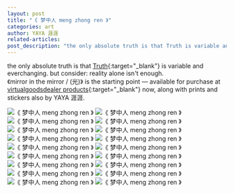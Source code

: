 ```yaml
---
layout: post
title: "《 梦中人 meng zhong ren 》"
categories: art
author: YAYA 涯涯
related-articles:
post_description: "the only absolute truth is that Truth is variable and everchanging. but consider: reality alone isn't enough."
---
```


the only absolute truth is that [Truth](https://nyaya.skin/){:target="_blank"} is variable and everchanging. but consider: reality alone isn't enough.  
《mirror in the mirror / (光)》 is the starting point — available for purchase at [virtualgoodsdealer products](https://products.virtualgoodsdealer.com/category/yaya){:target="_blank"} now, along with prints and stickers also by YAYA 涯涯.

![《 梦中人 meng zhong ren 》](/assets/post_media/2021-11-15-meng-zhong-ren/Web-1920-–-1_01.gif)
![《 梦中人 meng zhong ren 》](/assets/post_media/2021-11-15-meng-zhong-ren/Web-1920-–-1_02.gif)
![《 梦中人 meng zhong ren 》](/assets/post_media/2021-11-15-meng-zhong-ren/Web-1920-–-1_03.gif)
![《 梦中人 meng zhong ren 》](/assets/post_media/2021-11-15-meng-zhong-ren/Web-1920-–-1_04.gif)
![《 梦中人 meng zhong ren 》](/assets/post_media/2021-11-15-meng-zhong-ren/Web-1920-–-1_05.gif)
![《 梦中人 meng zhong ren 》](/assets/post_media/2021-11-15-meng-zhong-ren/Web-1920-–-1_06.gif)
![《 梦中人 meng zhong ren 》](/assets/post_media/2021-11-15-meng-zhong-ren/Web-1920-–-1_07.gif)
![《 梦中人 meng zhong ren 》](/assets/post_media/2021-11-15-meng-zhong-ren/Web-1920-–-1_08.gif)
![《 梦中人 meng zhong ren 》](/assets/post_media/2021-11-15-meng-zhong-ren/Web-1920-–-1_09.gif)
![《 梦中人 meng zhong ren 》](/assets/post_media/2021-11-15-meng-zhong-ren/Web-1920-–-1_10.gif)
![《 梦中人 meng zhong ren 》](/assets/post_media/2021-11-15-meng-zhong-ren/Web-1920-–-1_11.gif)
![《 梦中人 meng zhong ren 》](/assets/post_media/2021-11-15-meng-zhong-ren/Web-1920-–-1_12.gif)
![《 梦中人 meng zhong ren 》](/assets/post_media/2021-11-15-meng-zhong-ren/Web-1920-–-1_13.gif)
![《 梦中人 meng zhong ren 》](/assets/post_media/2021-11-15-meng-zhong-ren/Web-1920-–-1_14.gif)
![《 梦中人 meng zhong ren 》](/assets/post_media/2021-11-15-meng-zhong-ren/Web-1920-–-1_15.gif)
![《 梦中人 meng zhong ren 》](/assets/post_media/2021-11-15-meng-zhong-ren/Web-1920-–-1_16.gif)
![《 梦中人 meng zhong ren 》](/assets/post_media/2021-11-15-meng-zhong-ren/Web-1920-–-1_17.gif)
![《 梦中人 meng zhong ren 》](/assets/post_media/2021-11-15-meng-zhong-ren/Web-1920-–-1_18.gif)